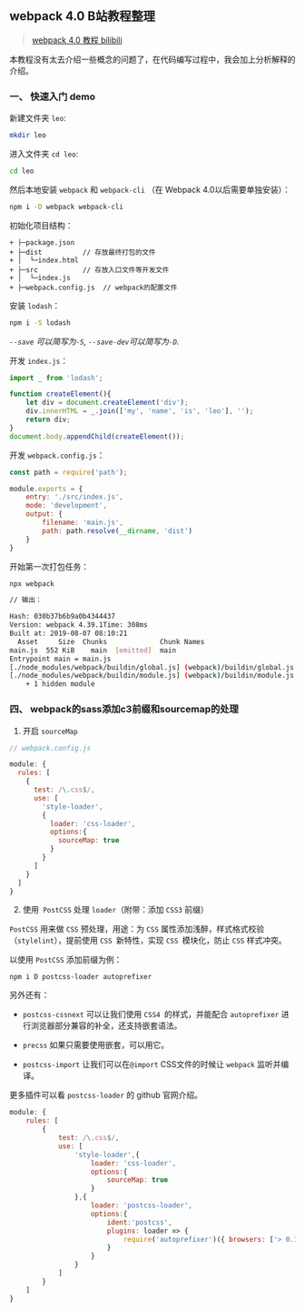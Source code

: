 ## webpack 4.0 B站教程整理

> [webpack 4.0 教程  bilibili](https://www.bilibili.com/video/av41546218/?p=1)

本教程没有太去介绍一些概念的问题了，在代码编写过程中，我会加上分析解释的介绍。

### 一、 快速入门 demo

新建文件夹 `leo`:
```bash
mkdir leo
```

进入文件夹 `cd leo`:
```bash
cd leo
```

然后本地安装 `webpack` 和 `webpack-cli` （在 Webpack 4.0以后需要单独安装）：
```bash
npm i -D webpack webpack-cli
```

初始化项目结构：
```
+ ├─package.json
+ ├─dist          // 存放最终打包的文件
+ │  └─index.html
+ ├─src           // 存放入口文件等开发文件
+ │  └─index.js
+ ├─webpack.config.js  // webpack的配置文件
```

安装 `lodash`：
```bash
npm i -S lodash
```

*`--save` 可以简写为`-S`, `--save-dev`可以简写为`-D`.*

开发 `index.js`：
```js
import _ from 'lodash';

function createElement(){
    let div = document.createElement('div');
    div.innerHTML = _.join(['my', 'name', 'is', 'leo'], '');
    return div;
}
document.body.appendChild(createElement());
```

开发 `webpack.config.js`：   
```js
const path = require('path');

module.exports = {
    entry: './src/index.js',
    mode: 'development',
    output: {
        filename: 'main.js',
        path: path.resolve(__dirname, 'dist')
    }
}
```

开始第一次打包任务：   

```bash
npx webpack

// 输出：

Hash: 030b37b6b9a0b4344437
Version: webpack 4.39.1Time: 308ms
Built at: 2019-08-07 08:10:21
  Asset     Size  Chunks             Chunk Names
main.js  552 KiB    main  [emitted]  main
Entrypoint main = main.js
[./node_modules/webpack/buildin/global.js] (webpack)/buildin/global.js 472 bytes {main} [built]
[./node_modules/webpack/buildin/module.js] (webpack)/buildin/module.js 497 bytes {main} [built][./src/index.js] 225 bytes {main} [built]
    + 1 hidden module
```


### 四、 webpack的sass添加c3前缀和sourcemap的处理

1. 开启 `sourceMap`   

```js
// webpack.config.js

module: {
  rules: [
    {
      test: /\.css$/,
      use: [
        'style-loader',
        {
          loader: 'css-loader',
          options:{
            sourceMap: true
          }
        }
      ]
    }
  ]
}
```
2. 使用` PostCSS` 处理 `loader`（附带：添加 `CSS3` 前缀）

`PostCSS` 用来做 `CSS` 预处理，用途：为 `CSS` 属性添加浅醉，样式格式校验（`stylelint`），提前使用 `CSS `新特性，实现 `CSS `模块化，防止 `CSS` 样式冲突。

以使用 `PostCSS` 添加前缀为例：

```shell
npm i D postcss-loader autoprefixer
```
另外还有：

* `postcss-cssnext` 可以让我们使用 `CSS4 `的样式，并能配合 `autoprefixer` 进行浏览器部分兼容的补全，还支持嵌套语法。

* `precss` 如果只需要使用嵌套，可以用它。

* `postcss-import` 让我们可以在`@import` CSS文件的时候让 `webpack` 监听并编译。

更多插件可以看 `postcss-loader` 的 github 官网介绍。

```js
module: {
    rules: [
        {
            test: /\.css$/,
            use: [
                'style-loader',{
                    loader: 'css-loader',
                    options:{
                        sourceMap: true
                    }
                },{
                    loader: 'postcss-loader',
                    options:{
                        ident:'postcss',
                        plugins: loader => {
                            require('autoprefixer')({ browsers: ['> 0.15% in CN']})
                        }
                    }
                }
            ]
        }
    ]
}
```